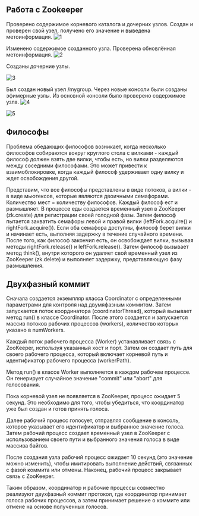 ## Работа с Zookeeper
Проверено содержимое корневого каталога и дочерних узлов. Создан и проверен свой узел, получено его значение и выведена метоинформация.
![1](https://github.com/DekartVan/BigData/assets/60447026/7481f6fa-1b72-4f64-a639-fbb6c738ed49)

Изменено содержимое созданного узла. Проверена обновлённая метоинформация.
![2](https://github.com/DekartVan/BigData/assets/60447026/41e44d7a-7166-4eae-970f-ba1f62ef4d68)

Созданы дочерние узлы.

![3](https://github.com/DekartVan/BigData/assets/60447026/a75cb46b-4d23-4204-95e3-f5890836fcb6)

Был создан новый узел /mygroup. Через новые консоли были созданы эфимерные узлы.
Из основной консоли было проверено содержимое узла.
![4](https://github.com/DekartVan/BigData/assets/60447026/bdc024ad-5096-4c17-af1f-419c53880baf)

![5](https://github.com/DekartVan/BigData/assets/60447026/eb66de79-5976-49f9-adbd-79ca805d2c84)

## Философы

Проблема обедающих философов возникает, когда несколько философов собираются вокруг круглого стола с вилками - каждый философ должен взять две вилки, чтобы есть, но вилки разделяются между соседними философами. Это может привести к взаимоблокировке, когда каждый философ удерживает одну вилку и ждет освобождения другой.

Представим, что все философы представлены в виде потоков, а вилки - в виде мьютексов, которые являются двоичными семафорами. Количество мест = количеству философов. Каждый философ ест и размышляет. В процессе еды создается временный узел в ZooKeeper (zk.create) для регистрации своей голодной фазы. Затем философ пытается захватить семафоры левой и правой вилки (leftFork.acquire() и rightFork.acquire()). Если оба семафора доступны, философ берет вилки и начинает есть, выполняя задержку в течение случайного времени. После того, как философ закончил есть, он освобождает вилки, вызывая методы rightFork.release() и leftFork.release(). Затем философ вызывает метод think(), внутри которого он удаляет свой временный узел из ZooKeeper (zk.delete) и выполняет задержку, представляющую фазу размышления.

## Двухфазный коммит

Сначала создается экземпляр класса Coordinator с определенными параметрами для контроля над двумяфазным коммитом. Затем запускается поток координатора (coordinatorThread), который вызывает метод run() в классе Coordinator. После этого создается и запускается массив потоков рабочих процессов (workers), количество которых указано в numWorkers.

Каждый поток рабочего процесса (Worker) устанавливает связь с ZooKeeper, используя указанный хост и порт. Затем он создает путь для своего рабочего процесса, который включает корневой путь и идентификатор рабочего процесса (workerPath).

Метод run() в классе Worker выполняется в каждом рабочем процессе. Он генерирует случайное значение "commit" или "abort" для голосования.

Пока корневой узел не появляется в ZooKeeper, процесс ожидает 5 секунд. Это необходимо для того, чтобы убедиться, что координатор уже был создан и готов принять голоса.

Далее рабочий процесс голосует, отправляя сообщение в консоль, которое указывает его идентификатор и выбранное значение голоса. Затем рабочий процесс создает временный узел в ZooKeeper с использованием своего пути и выбранного значения голоса в виде массива байтов.

После создания узла рабочий процесс ожидает 10 секунд (это значение можно изменить), чтобы имитировать выполнение действий, связанных с фазой коммита или отмены. Наконец, рабочий процесс закрывает связь с ZooKeeper.

Таким образом, координатор и рабочие процессы совместно реализуют двухфазный коммит протокол, где координатор принимает голоса рабочих процессов, а затем принимает решение о коммите или отмене на основе полученных голосов.
